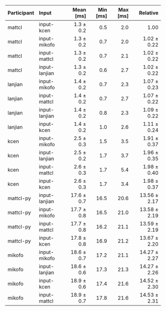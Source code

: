 | Participant | Input | Mean [ms] | Min [ms] | Max [ms] | Relative |
|:---|:---|---:|---:|---:|---:|
| mattcl | input-kcen | 1.3 ± 0.2 | 0.5 | 2.0 | 1.00 |
| mattcl | input-mikofo | 1.3 ± 0.2 | 0.7 | 2.0 | 1.02 ± 0.22 |
| mattcl | input-mattcl | 1.3 ± 0.2 | 0.7 | 2.1 | 1.02 ± 0.22 |
| mattcl | input-lanjian | 1.3 ± 0.2 | 0.6 | 2.7 | 1.02 ± 0.22 |
| lanjian | input-mikofo | 1.4 ± 0.2 | 0.7 | 2.3 | 1.07 ± 0.23 |
| lanjian | input-mattcl | 1.4 ± 0.2 | 0.7 | 2.7 | 1.07 ± 0.22 |
| lanjian | input-lanjian | 1.4 ± 0.2 | 0.8 | 2.3 | 1.09 ± 0.22 |
| lanjian | input-kcen | 1.4 ± 0.2 | 1.0 | 2.6 | 1.11 ± 0.24 |
| kcen | input-mikofo | 2.5 ± 0.3 | 1.5 | 3.5 | 1.91 ± 0.37 |
| kcen | input-lanjian | 2.5 ± 0.2 | 1.7 | 3.7 | 1.96 ± 0.35 |
| kcen | input-mattcl | 2.6 ± 0.3 | 1.7 | 5.4 | 1.98 ± 0.40 |
| kcen | input-kcen | 2.6 ± 0.3 | 1.7 | 3.4 | 1.98 ± 0.37 |
| mattcl-py | input-lanjian | 17.6 ± 0.7 | 16.5 | 20.6 | 13.56 ± 2.17 |
| mattcl-py | input-mikofo | 17.7 ± 0.8 | 16.5 | 21.0 | 13.58 ± 2.19 |
| mattcl-py | input-mattcl | 17.7 ± 0.8 | 16.2 | 21.1 | 13.59 ± 2.19 |
| mattcl-py | input-kcen | 17.8 ± 0.8 | 16.9 | 21.2 | 13.67 ± 2.20 |
| mikofo | input-mikofo | 18.6 ± 0.7 | 17.2 | 21.1 | 14.27 ± 2.27 |
| mikofo | input-lanjian | 18.6 ± 0.6 | 17.3 | 21.3 | 14.27 ± 2.26 |
| mikofo | input-kcen | 18.9 ± 0.6 | 17.4 | 21.6 | 14.52 ± 2.30 |
| mikofo | input-mattcl | 18.9 ± 0.7 | 17.8 | 21.6 | 14.53 ± 2.31 |
